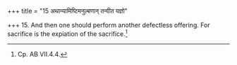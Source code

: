 +++
title = "15 अथान्यामिष्टिमनुल्बणान् तन्वीत यज्ञो"

+++
15. And then one should perform another defectless offering. For sacrifice is the expiation of the sacrifice.[^1]  


[^1]: Cp. AB VII.4.4.

